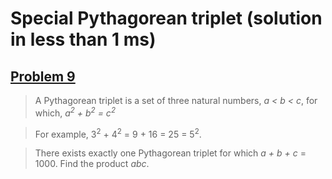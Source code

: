 # Special Pythagorean triplet (solution in less than 1 ms)
## [Problem 9](https://projecteuler.net/problem=9)

> A Pythagorean triplet is a set of three natural numbers, *a < b < c*, for which,
> *a<sup>2</sup> + b<sup>2</sup> = c<sup>2</sup>*

> For example, 3<sup>2</sup> + 4<sup>2</sup> = 9 + 16 = 25 = 5<sup>2</sup>.

> There exists exactly one Pythagorean triplet for which *a + b + c* = 1000.
> Find the product *abc*.

